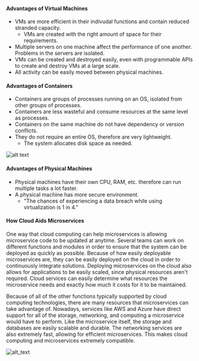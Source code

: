 #### Advantages of Virtual Machines
- VMs are more efficient in their indivudal functions and contain reduced stranded capacity.
  - VMs are created with the right amount of space for their requirements.
- Multiple servers on one machine affect the performance of one another. Problems in the servers are isolated.
- VMs can be created and destroyed easily, even with programmable APIs to create and destroy VMs at a large scale.
- All activity can be easily moved between physical machines.

#### Advantages of Containers
- Containers are groups of processes running on an OS, isolated from other groups of processes. 
- Containers are less wasteful and consume resources at the same level as processes.
- Containers on the same machine do not have dependency or version conflicts.
- They do not require an entire OS, therefore are very lightweight. 
  - The system allocates disk space as needed.

![alt text](https://blog.netapp.com/wp-content/uploads/2016/03/Screen-Shot-2018-03-20-at-9.24.09-AM.png)

#### Advantages of Physical Machines
- Physical machines have their own CPU, RAM, etc. therefore can run multiple tasks a lot faster.
- A physical machine has more secure environment.
  - "The chances of experiencing a data breach while using virtualization is 1 in 4."
 
#### How Cloud Aids Microservices
One way that cloud computing can help microservices is allowing microservice code to be updated at anytime. Several teams can work on different functions and modules in order to ensure that the system can be deployed as quickly as possible. Because of how easily deployable microservices are, they can be easily deployed on the cloud in order to continuously integrate solutions. Deploying microservices on the cloud also allows for applications to be easily scaled, since physical resources aren't required. Cloud services can easily determine what resources the microservice needs and exactly how much it costs for it to be maintained. 

Because of all of the other functions typically supported by cloud computing technologies, there are many resources that microservices can take advantage of. Nowadays, services like AWS and Azure have direct support for all of the storage, networking, and computing a microservice would have to perform. Like the microservice itself, the storage and databases are easily scalable and durable. The networking services are also extremely fast, allowing for efficient microservices. This makes cloud computing and microservices extremely compatible. 

![alt_text](https://3ovyg21t17l11k49tk1oma21-wpengine.netdna-ssl.com/wp-content/uploads/2017/10/An-example-microservices-deployment-on-AWS.png)

